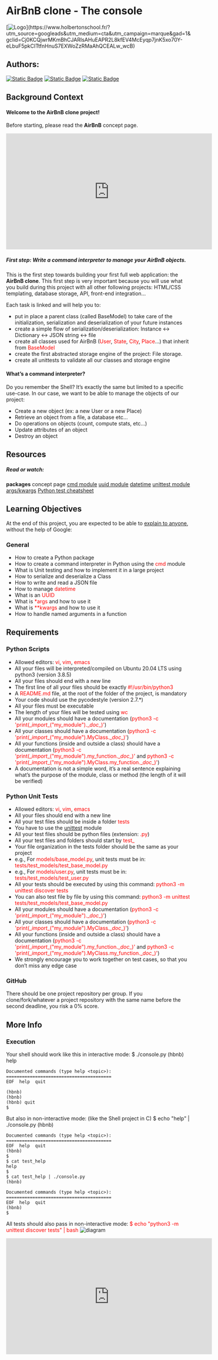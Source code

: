# AirBnB clone - The console
[![Logo]([https://uploads-ssl.webflow.com/64107f65f30b69371e3d6bfa/6480d9b63a806a1b35fec007_Holberton.png](https://s3.eu-west-3.amazonaws.com/hbtn.intranet/uploads/medias/2018/6/65f4a1dd9c51265f49d0.png?X-Amz-Algorithm=AWS4-HMAC-SHA256&X-Amz-Credential=AKIA4MYA5JM5DUTZGMZG%2F20231031%2Feu-west-3%2Fs3%2Faws4_request&X-Amz-Date=20231031T082349Z&X-Amz-Expires=86400&X-Amz-SignedHeaders=host&X-Amz-Signature=8a3b31aedf0270c9ae7b3c8139144dde2d0b5680eb5a1b2365af1c9340a1fe34))](https://www.holbertonschool.fr/?utm_source=googleads&utm_medium=cta&utm_campaign=marque&gad=1&gclid=Cj0KCQjwrMKmBhCJARIsAHuEAPR2L8kfEV4McEyqp7jnK5xo70Y-eLbuF5pkCITtfnHnuS7EXWoZzRMaAhQCEALw_wcB)

## Authors:
[![Static Badge](https://img.shields.io/badge/build-Gary-brightgreen?logo=github&label=Github&labelColor=19199&color=191919
)](https://github.com/PereDeMacron)
[![Static Badge](https://img.shields.io/badge/build-Shane-brightgreen?logo=github&label=Github&labelColor=19199&color=191919
)](https://github.com/Shane35300)
[![Static Badge](https://img.shields.io/badge/build-BDX/LVA-brightgreen?logo=undertale&label=C21&labelColor=e80c0c&color=191919
)](https://www.youtube.com/watch?v=dQw4w9WgXcQ)


## Background Context

#### Welcome to the AirBnB clone project!
Before starting, please read the <strong>AirBnB</strong> concept page.
<iframe width="560" height="315" src="https://www.youtube.com/embed/E12Xc3H2xqo" title="HBNB project overview" frameborder="0" allow="accelerometer; autoplay; clipboard-write; encrypted-media; gyroscope; picture-in-picture; web-share" allowfullscreen></iframe>

##### First step: Write a command interpreter to manage your AirBnB objects.
This is the first step towards building your first full web application: the <strong>AirBnB clone</strong>. This first step is very important because you will use what you build during this project with all other following projects: HTML/CSS templating, database storage, API, front-end integration…

Each task is linked and will help you to:



* put in place a parent class (called <font color="red"></font>BaseModel) to take care of the initialization, serialization and deserialization of your future instances
* create a simple flow of serialization/deserialization: Instance <-> Dictionary <-> JSON string <-> file
* create all classes used for AirBnB (<font color="red">User</font>, <font color="red">State</font>, <font color="red">City</font>, <font color="red">Place</font>…) that inherit from <font color="red">BaseModel</font>
* create the first abstracted storage engine of the project: File storage.
* create all unittests to validate all our classes and storage engine
#### What’s a command interpreter?
Do you remember the Shell? It’s exactly the same but limited to a specific use-case. In our case, we want to be able to manage the objects of our project:

* Create a new object (ex: a new User or a new Place)
* Retrieve an object from a file, a database etc…
* Do operations on objects (count, compute stats, etc…)
* Update attributes of an object
* Destroy an object

## Resources
##### Read or watch:

<Strong>packages</Strong> concept page
[cmd module](https://docs.python.org/3.4/library/cmd.html)
[uuid module](https://docs.python.org/3.4/library/uuid.html)
[datetime](https://docs.python.org/3.4/library/datetime.html)
[unittest module](https://docs.python.org/3.4/library/unittest.html#module-unittest)
[args/kwargs](https://yasoob.me/2013/08/04/args-and-kwargs-in-python-explained/)
[Python test cheatsheet](https://www.pythonsheets.com/notes/python-tests.html)


## Learning Objectives
At the end of this project, you are expected to be able to [explain to anyone](https://fs.blog/feynman-learning-technique/), without the help of Google:

### General

* How to create a Python package
* How to create a command interpreter in Python using the <font color=red>cmd</font> module
* What is Unit testing and how to implement it in a large project
* How to serialize and deserialize a Class
* How to write and read a JSON file
* How to manage <font color=red>datetime</font>
* What is an <font color=red>UUID</font>
* What is <font color=red>*args</font> and how to use it
* What is <font color=red>**kwargs</font> and how to use it
* How to handle named arguments in a function

## Requirements

### Python Scripts

* Allowed editors: <font color=red>vi</font>, <font color=red>vim</font>, <font color=red>emacs</font>
* All your files will be interpreted/compiled on Ubuntu 20.04 LTS using python3 (version 3.8.5)
* All your files should end with a new line
* The first line of all your files should be exactly <font color=red>#!/usr/bin/python3</font>
* A <font color=red>README.md</font> file, at the root of the folder of the project, is mandatory
* Your code should use the pycodestyle (version 2.7.*)
* All your files must be executable
* The length of your files will be tested using <font color=red>wc</font>
* All your modules should have a documentation (<font color=red>python3 -c 'print(\__import__("my_module").\__doc__)'</font>)
* All your classes should have a documentation (<font color=red>python3 -c 'print(\__import__("my_module").MyClass.\__doc__)'</font>)
* All your functions (inside and outside a class) should have a documentation (<font color=red>python3 -c 'print(\__import__("my_module").my_function.\__doc__)'</font> and <font color=red>python3 -c 'print(\__import__("my_module").MyClass.my_function.\__doc__)'</font>)
* A documentation is not a simple word, it’s a real sentence explaining what’s the purpose of the module, class or method (the length of it will be verified)

### Python Unit Tests

* Allowed editors: <font color=red>vi</font>, <font color=red>vim</font>, <font color=red>emacs</font>
* All your files should end with a new line
* All your test files should be inside a folder <font color=red>tests</font>
* You have to use the [unittest]() module
* All your test files should be python files (extension: <font color=red>.py</font>)
* All your test files and folders should start by <font color=red>test_</font>
* Your file organization in the tests folder should be the same as your project
* e.g., For <font color=red>models/base_model.py</font>, unit tests must be in: <font color=red>tests/test_models/test_base_model.py</font>
* e.g., For <font color=red>models/user.py</font>, unit tests must be in: <font color=red>tests/test_models/test_user.py</font>
* All your tests should be executed by using this command: <font color=red>python3 -m unittest discover tests</font>
* You can also test file by file by using this command: <font color=red>python3 -m unittest tests/test_models/test_base_model.py</font>
* All your modules should have a documentation (<font color=red>python3 -c 'print(\__import__("my_module").\__doc__)'</font>)
* All your classes should have a documentation (<font color=red>python3 -c 'print(\__import__("my_module").MyClass.\__doc__)'</font>)
* All your functions (inside and outside a class) should have a documentation (<font color=red>python3 -c 'print(\__import__("my_module").my_function.\__doc__)'</font> and <font color=red>python3 -c 'print(\__import__("my_module").MyClass.my_function.\__doc__)'</font>)
* We strongly encourage you to work together on test cases, so that you don’t miss any edge case

### GitHub
There should be one project repository per group. If you clone/fork/whatever a project repository with the same name before the second deadline, you risk a 0% score.

## More Info
### Execution
Your shell should work like this in interactive mode:
	$ ./console.py
	(hbnb) help

	Documented commands (type help <topic>):
	========================================
	EOF  help  quit

	(hbnb) 
	(hbnb) 
	(hbnb) quit
	$

But also in non-interactive mode: (like the Shell project in C)
	$ echo "help" | ./console.py
	(hbnb)

	Documented commands (type help <topic>):
	========================================
	EOF  help  quit
	(hbnb) 
	$
	$ cat test_help
	help
	$
	$ cat test_help | ./console.py
	(hbnb)

	Documented commands (type help <topic>):
	========================================
	EOF  help  quit
	(hbnb) 
	$

All tests should also pass in non-interactive mode: <font color=red>$ echo "python3 -m unittest discover tests" | bash</font>
![diagram](https://s3.eu-west-3.amazonaws.com/hbtn.intranet/uploads/medias/2018/6/815046647d23428a14ca.png?X-Amz-Algorithm=AWS4-HMAC-SHA256&X-Amz-Credential=AKIA4MYA5JM5DUTZGMZG%2F20231031%2Feu-west-3%2Fs3%2Faws4_request&X-Amz-Date=20231031T082349Z&X-Amz-Expires=86400&X-Amz-SignedHeaders=host&X-Amz-Signature=0ced39559a519fd5f8e13e274da31d47783866e8864e3de8f4dd288203ef609e)

<iframe width="560" height="315" src="https://www.youtube.com/embed/p00ES-5K4C8" title="HBNB - The console" frameborder="0" allow="accelerometer; autoplay; clipboard-write; encrypted-media; gyroscope; picture-in-picture; web-share" allowfullscreen></iframe>


<font color=red></font>
